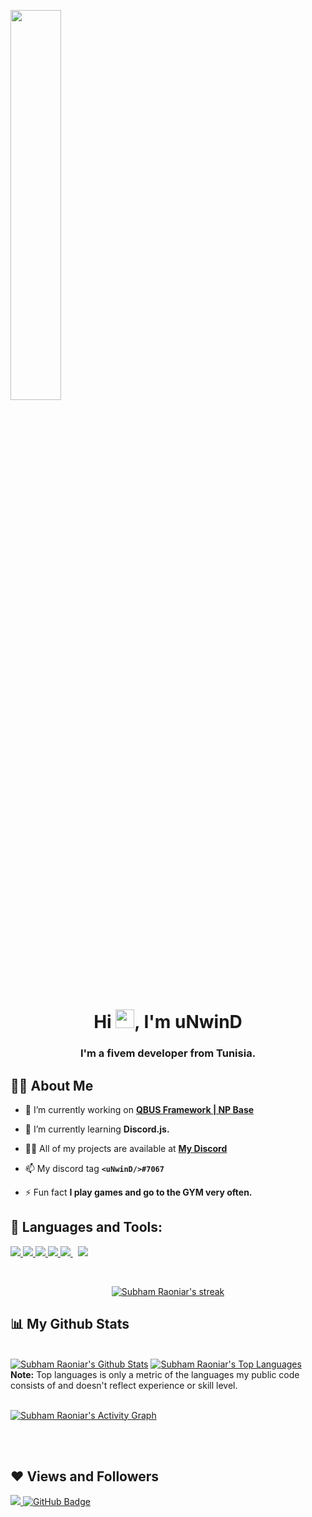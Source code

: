 <a href="#"><img width="40%" height="auto" src="https://cdn.discordapp.com/attachments/336575770917076993/859064589726646302/1602803114272_2.png" height="175px"/></a>

<h1 align="center">Hi <img src="https://raw.githubusercontent.com/MartinHeinz/MartinHeinz/master/wave.gif" width="30px">, I'm uNwinD</h1>
<h3 align="center">I'm a fivem developer from Tunisia.</h3>


## 🙋‍♂️ About Me

- 🔭 I’m currently working on **[QBUS Framework | NP Base](https://github.com/uNwinD-Development)**

- 🌱 I’m currently learning **Discord.js.**

- 👨‍💻 All of my projects are available at **[My Discord](https://discord.gg/PBtUX54NcA)**

- 📫 My discord tag **```<uNwinD/>#7067```**

- ⚡ Fun fact **I play games and go to the GYM very often.**

## 🚀 Languages and Tools:

<p align="left"> 
    <a href="https://developer.mozilla.org/en-US/docs/Web/JavaScript" target="_blank"> <img src="https://img.icons8.com/color/48/000000/javascript.png"/> </a> 
    <a href="https://www.w3.org/html/" target="_blank"> <img src="https://img.icons8.com/color/48/000000/html-5.png"/> </a> 
    <a href="https://www.w3schools.com/css/" target="_blank"> <img src="https://img.icons8.com/color/48/000000/css3.png"/> </a> 
    <a href="https://getbootstrap.com" target="_blank"> <img src="https://img.icons8.com/color/48/000000/bootstrap.png"/> </a> 
    <a style="padding-right:8px;" href="https://nodejs.org" target="_blank"> <img src="https://img.icons8.com/color/48/000000/nodejs.png"/> </a> 
    <a style="padding-right:8px;" href="https://www.mysql.com/" target="_blank"> <img src="https://img.icons8.com/fluent/50/000000/mysql-logo.png"/> </a>
</p>

<!-- [![React Badge](https://img.shields.io/badge/-React-61DBFB?style=for-the-badge&labelColor=black&logo=react&logoColor=61DBFB)](#)  [![Javascript Badge](https://img.shields.io/badge/-Javascript-F0DB4F?style=for-the-badge&labelColor=black&logo=javascript&logoColor=F0DB4F)](#) [![Typescript Badge](https://img.shields.io/badge/-Typescript-007acc?style=for-the-badge&labelColor=black&logo=typescript&logoColor=007acc)](#) [![Nodejs Badge](https://img.shields.io/badge/-Nodejs-3C873A?style=for-the-badge&labelColor=black&logo=node.js&logoColor=3C873A)](#) [![GraphQL Badge](https://img.shields.io/badge/-GraphQl-e535ab?style=for-the-badge&labelColor=black&logo=node.js&logoColor=e535ab)](#) -->
<br/>

<p align="center">
    <a href="https://github.com/uNwinD-Development/github-readme-streak-stats">
        <img title="🔥 Get streak stats for your profile at git.io/streak-stats" alt="Subham Raoniar's streak" src="https://github-readme-streak-stats.herokuapp.com/?user=uNwinD-Development&theme=black-ice&hide_border=true&stroke=0000&background=060A0CD0"/>
    </a>
</p>

## 📊 My Github Stats

  <br/>
    <a href="https://github.com/uNwinD-Development/github-readme-stats"><img alt="Subham Raoniar's Github Stats" src="https://github-readme-stats.vercel.app/api?username=uNwinD-Development&show_icons=true&count_private=true&theme=react&hide_border=true&bg_color=0D1117" /></a>
  <a href="https://github.com/uNwinD-Development/github-readme-stats"><img alt="Subham Raoniar's Top Languages" src="https://github-readme-stats.vercel.app/api/top-langs/?username=uNwinD-Development&langs_count=8&count_private=true&layout=compact&theme=react&hide_border=true&bg_color=0D1117" /></a>
  <br/>
  <b>Note:</b> Top languages is only a metric of the languages my public code consists of and doesn't reflect experience or skill level.


<br/>
<br/>

<a href="https://github.com/uNwinD-Development/github-readme-activity-graph"><img alt="Subham Raoniar's Activity Graph" src="https://activity-graph.herokuapp.com/graph?username=uNwinD-Development&bg_color=0D1117&color=5BCDEC&line=5BCDEC&point=FFFFFF&hide_border=true" /></a>

<br/>
<br/>


## ❤ Views and Followers
<a href="https://github.com/Meghna-DAS/github-profile-views-counter">
    <img src="https://komarev.com/ghpvc/?username=uNwinD-Development">
</a>
<a href="https://github.com/uNwinD-Development?tab=followers"><img src="https://img.shields.io/github/followers/uNwinD-Development?label=Followers&style=social" alt="GitHub Badge"></a>
